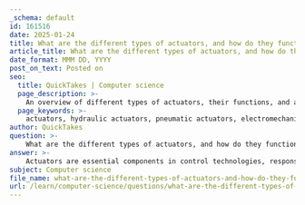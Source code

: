 ```yaml
---
_schema: default
id: 161516
date: 2025-01-24
title: What are the different types of actuators, and how do they function in control technologies?
article_title: What are the different types of actuators, and how do they function in control technologies?
date_format: MMM DD, YYYY
post_on_text: Posted on
seo:
  title: QuickTakes | Computer science
  page_description: >-
    An overview of different types of actuators, their functions, and applications in control technologies, highlighting hydraulic, pneumatic, electromechanical, mechanical, thermal actuators, and shape memory alloys.
  page_keywords: >-
    actuators, hydraulic actuators, pneumatic actuators, electromechanical actuators, mechanical actuators, thermal actuators, shape memory alloys, control technologies, energy conversion, automation, aerospace applications, industrial applications
author: QuickTakes
question: >-
    What are the different types of actuators, and how do they function in control technologies?
answer: >-
    Actuators are essential components in control technologies, responsible for converting various forms of energy into mechanical motion. They play a critical role in a wide range of applications, from aerospace to industrial automation. Here are the different types of actuators and their functions:\n\n### Types of Actuators\n\n1. **Hydraulic Actuators**:\n   - **Function**: Hydraulic actuators use pressurized fluid to create motion. They consist of a cylinder and piston arrangement where fluid pressure is applied to the piston, resulting in linear motion.\n   - **Applications**: Commonly used in aircraft systems (e.g., hydraulic control surfaces), heavy machinery, and industrial equipment.\n\n2. **Pneumatic Actuators**:\n   - **Function**: Similar to hydraulic actuators, pneumatic actuators use compressed air to produce motion. They are typically lighter and faster than hydraulic systems but provide less force.\n   - **Applications**: Used in applications requiring quick movements, such as in packaging machinery and robotics.\n\n3. **Electromechanical Actuators**:\n   - **Function**: These actuators convert electrical energy into mechanical motion using electric motors. They can provide precise control and are often used in applications requiring accurate positioning.\n   - **Applications**: Found in robotics, automotive systems, and aerospace applications, such as electro-mechanical thrust reverser actuator systems (ETRAS).\n\n4. **Mechanical Actuators**:\n   - **Function**: Mechanical actuators rely on mechanical components like gears, levers, and linkages to convert motion. They often provide a direct mechanical connection between the input and output.\n   - **Applications**: Used in traditional flight control systems, where cables and pulleys transmit pilot commands to control surfaces.\n\n5. **Thermal Actuators**:\n   - **Function**: These actuators operate based on thermal expansion. When heated, materials expand and can move a mechanism to perform work.\n   - **Applications**: Commonly used in thermostats and some types of valves.\n\n6. **Shape Memory Alloys (SMA) Actuators**:\n   - **Function**: SMAs change shape in response to temperature changes. When heated, they can contract or expand, providing motion.\n   - **Applications**: Used in applications requiring compact actuation, such as in medical devices and small robotics.\n\n### Functionality in Control Technologies\n\nActuators function as the final control element in a control system. They receive signals from controllers (which process input data from sensors) and convert these signals into physical movement. For example:\n\n- In an **aircraft hydraulic system**, the actuator transforms fluid pressure into mechanical force to move control surfaces like ailerons and elevators, allowing pilots to control the aircraft's flight path.\n- In **industrial automation**, electromechanical actuators can precisely position components on an assembly line based on feedback from sensors, ensuring efficient operation.\n\n### Summary\n\nActuators are vital in control technologies, enabling the conversion of energy into motion across various applications. Their types—hydraulic, pneumatic, electromechanical, mechanical, thermal, and shape memory alloys—each have unique functionalities suited to specific tasks, making them indispensable in modern engineering and automation systems.
subject: Computer science
file_name: what-are-the-different-types-of-actuators-and-how-do-they-function-in-control-technologies.md
url: /learn/computer-science/questions/what-are-the-different-types-of-actuators-and-how-do-they-function-in-control-technologies
---
```


&nbsp;
